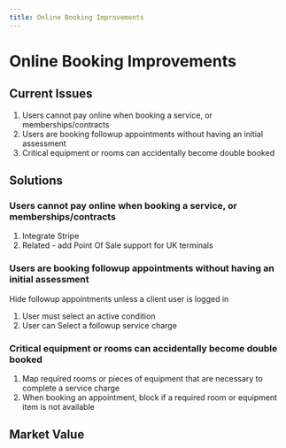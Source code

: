 ```yaml
---
title: Online Booking Improvements
---
```


# Online Booking Improvements

## Current Issues

1. Users cannot pay online when booking a service, or memberships/contracts
2. Users are booking followup appointments without having an initial assessment
3. Critical equipment or rooms can accidentally become double booked

## Solutions

### Users cannot pay online when booking a service, or memberships/contracts

1. Integrate Stripe
2. Related - add Point Of Sale support for UK terminals

### Users are booking followup appointments without having an initial assessment

Hide followup appointments unless a client user is logged in

1. User must select an active condition
2. User can Select a followup service charge

### Critical equipment or rooms can accidentally become double booked

1. Map required rooms or pieces of equipment that are necessary to complete a service charge
2. When booking an appointment, block if a required room or equipment item is not available

## Market Value
